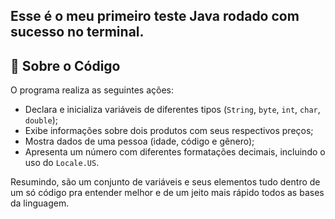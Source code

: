 ## Esse é o meu primeiro teste Java rodado com sucesso no terminal. 

## 📄 Sobre o Código

O programa realiza as seguintes ações:

- Declara e inicializa variáveis de diferentes tipos (`String`, `byte`, `int`, `char`, `double`);
- Exibe informações sobre dois produtos com seus respectivos preços;
- Mostra dados de uma pessoa (idade, código e gênero);
- Apresenta um número com diferentes formatações decimais, incluindo o uso do `Locale.US`.


Resumindo, são um conjunto de variáveis e seus elementos tudo dentro de um só código pra entender melhor e de um jeito mais rápido todos as bases da linguagem.
